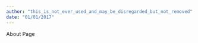 ```yaml
---
author: "this_is_not_ever_used_and_may_be_disregarded_but_not_removed"
date: "01/01/2017"
---
```


About Page
